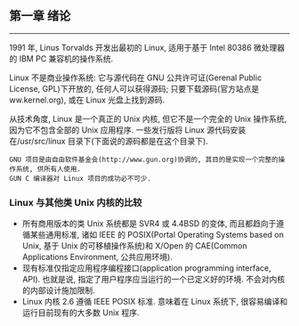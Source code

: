 ## 第一章 绪论

---

1991 年, Linus Torvalds 开发出最初的 Linux, 适用于基于 Intel 80386 微处理器的 IBM PC 兼容机的操作系统.

Linux 不是商业操作系统: 它与源代码在 GNU 公共许可证(Gerenal Public License, GPL)下开放的, 任何人可以获得源码; 只要下载源码(官方站点是 ww.kernel.org), 或在 Linux 光盘上找到源码.

从技术角度, Linux 是一个真正的 Unix 内核, 但它不是一个完全的 Unix 操作系统, 因为它不包含全部的 Unix 应用程序. 一些发行版将 Linux 源代码安装在/usr/src/linux 目录下(下面说的源码都是在这个目录下).

```
GNU 项目是由自由软件基金会(http://www.gun.org)协调的, 其目的是实现一个完整的操作系统, 供所有人使用.
GUN C 编译器对 Linux 项目的成功必不可少.
```

### Linux 与其他类 Unix 内核的比较

- 所有商用版本的类 Unix 系统都是 SVR4 或 4.4BSD 的变体, 而且都趋向于遵循某些通用标准, 诸如 IEEE 的 POSIX(Portal Operating Systems based on Unix, 基于 Unix 的可移植操作系统)和 X/Open 的 CAE(Common Applications Environment, 公共应用环境).
- 现有标准仅指定应用程序编程接口(application programming interface, API). 也就是说, 指定了用户程序应当运行的一个已定义好的环境. 不会对内核的内部设计施加限制.
- Linux 内核 2.6 遵循 IEEE POSIX 标准. 意味着在 Linux 系统下, 很容易编译和运行目前现有的大多数 Unix 程序.
